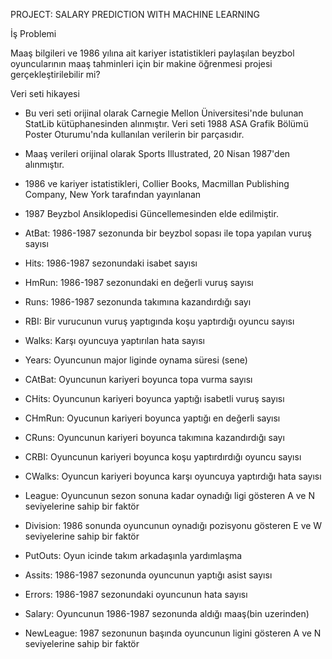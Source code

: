  PROJECT: SALARY PREDICTION WITH MACHINE LEARNING


 İş Problemi

 Maaş bilgileri ve 1986 yılına ait kariyer istatistikleri paylaşılan beyzbol
 oyuncularının maaş tahminleri için bir makine öğrenmesi projesi gerçekleştirilebilir mi?

 Veri seti hikayesi

- Bu veri seti orijinal olarak Carnegie Mellon Üniversitesi'nde bulunan StatLib kütüphanesinden alınmıştır. Veri seti 1988 ASA Grafik Bölümü Poster Oturumu'nda kullanılan verilerin bir parçasıdır.
- Maaş verileri orijinal olarak Sports Illustrated, 20 Nisan 1987'den alınmıştır.
- 1986 ve kariyer istatistikleri, Collier Books, Macmillan Publishing Company, New York tarafından yayınlanan
- 1987 Beyzbol Ansiklopedisi Güncellemesinden elde edilmiştir.


- AtBat: 1986-1987 sezonunda bir beyzbol sopası ile topa yapılan vuruş sayısı
- Hits: 1986-1987 sezonundaki isabet sayısı
- HmRun: 1986-1987 sezonundaki en değerli vuruş sayısı
- Runs: 1986-1987 sezonunda takımına kazandırdığı sayı
- RBI: Bir vurucunun vuruş yaptıgında koşu yaptırdığı oyuncu sayısı
- Walks: Karşı oyuncuya yaptırılan hata sayısı
- Years: Oyuncunun major liginde oynama süresi (sene)
- CAtBat: Oyuncunun kariyeri boyunca topa vurma sayısı
- CHits: Oyuncunun kariyeri boyunca yaptığı isabetli vuruş sayısı
- CHmRun: Oyucunun kariyeri boyunca yaptığı en değerli sayısı
- CRuns: Oyuncunun kariyeri boyunca takımına kazandırdığı sayı
- CRBI: Oyuncunun kariyeri boyunca koşu yaptırdırdığı oyuncu sayısı
- CWalks: Oyuncun kariyeri boyunca karşı oyuncuya yaptırdığı hata sayısı
- League: Oyuncunun sezon sonuna kadar oynadığı ligi gösteren A ve N seviyelerine sahip bir faktör
- Division: 1986 sonunda oyuncunun oynadığı pozisyonu gösteren E ve W seviyelerine sahip bir faktör
- PutOuts: Oyun icinde takım arkadaşınla yardımlaşma
- Assits: 1986-1987 sezonunda oyuncunun yaptığı asist sayısı
- Errors: 1986-1987 sezonundaki oyuncunun hata sayısı
- Salary: Oyuncunun 1986-1987 sezonunda aldığı maaş(bin uzerinden)
- NewLeague: 1987 sezonunun başında oyuncunun ligini gösteren A ve N seviyelerine sahip bir faktör

